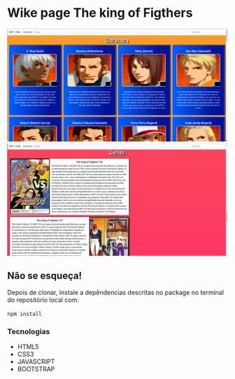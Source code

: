 # Wike page The king of Figthers

![alt text](img/readme-img1.png)
![alt text](img/readme-img2.png)

## Não se esqueça!

Depois de clonar, instale a depêndencias descritas no package no terminal do repositório local com:

`npm install`

### Tecnologias

* HTML5
* CSS3
* JAVASCRIPT
* BOOTSTRAP
